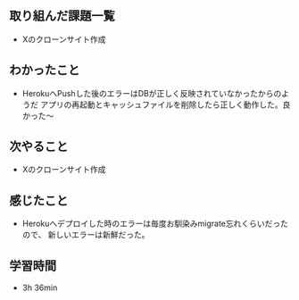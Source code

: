 ## 取り組んだ課題一覧
- Xのクローンサイト作成
## わかったこと
- HerokuへPushした後のエラーはDBが正しく反映されていなかったからのようだ
  アプリの再起動とキャッシュファイルを削除したら正しく動作した。良かった〜
## 次やること
- Xのクローンサイト作成
## 感じたこと
- Herokuへデプロイした時のエラーは毎度お馴染みmigrate忘れくらいだったので、
新しいエラーは新鮮だった。
## 学習時間
- 3h 36min